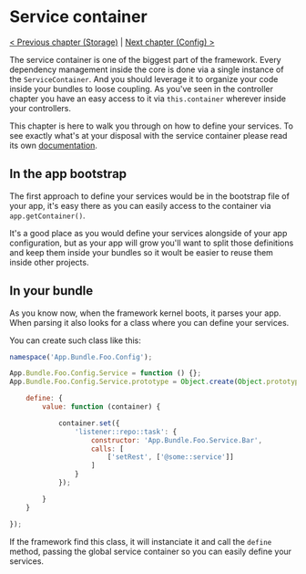 # Service container

[< Previous chapter (Storage)](storage.md) | [Next chapter (Config) >](config.md)

The service container is one of the biggest part of the framework. Every dependency management inside the core is done via a single instance of the `ServiceContainer`. And you should leverage it to organize your code inside your bundles to loose coupling. As you've seen in the controller chapter you have an easy access to it via `this.container` wherever inside your controllers.

This chapter is here to walk you through on how to define your services. To see exactly what's at your disposal with the service container please read its own [documentation](../Service-container.md).

## In the app bootstrap

The first approach to define your services would be in the bootstrap file of your app, it's easy there as you can easily access to the container via `app.getContainer()`.

It's a good place as you would define your services alongside of your app configuration, but as your app will grow you'll want to split those definitions and keep them inside your bundles so it woult be easier to reuse them inside other projects.

## In your bundle

As you know now, when the framework kernel boots, it parses your app. When parsing it also looks for a class where you can define your services.

You can create such class like this:
```js
namespace('App.Bundle.Foo.Config');

App.Bundle.Foo.Config.Service = function () {};
App.Bundle.Foo.Config.Service.prototype = Object.create(Object.prototype, {

    define: {
        value: function (container) {

            container.set({
                'listener::repo::task': {
                    constructor: 'App.Bundle.Foo.Service.Bar',
                    calls: [
                        ['setRest', ['@some::service']]
                    ]
                }
            });

        }
    }

});
```
If the framework find this class, it will instanciate it and call the `define` method, passing the global service container so you can easily define your services.
